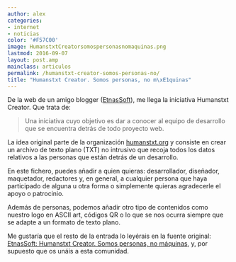 ```yaml
---
author: alex
categories:
- internet
- noticias
color: '#F57C00'
image: HumanstxtCreatorsomospersonasnomaquinas.png
lastmod: 2016-09-07
layout: post.amp
mainclass: articulos
permalink: /humanstxt-creator-somos-personas-no/
title: "Humanstxt Creator. Somos personas, no m\xE1quinas"
---
```


<figure>
    <amp-img on="tap:lightbox1" role="button" tabindex="0" layout="responsive" src="/img/HumanstxtCreatorsomospersonasnomaquinas.png" alt="{{ title }}" title="{{ title }}" width="351" height="101"></amp-img>
</figure>

De la web de un amigo blogger ([EtnasSoft][1]), me llega la iniciativa Humanstxt Creator. Que trata de:

<!--more-->

> Una iniciativa cuyo objetivo es dar a conocer al equipo de desarrollo que se encuentra detrás de todo proyecto web.

La idea original parte de la organización [humanstxt.org](http://humanstxt.org/ES "Web oficial de Humans.txt") y consiste en crear un archivo de texto plano (TXT) no intrusivo que recoja todos los datos relativos a las personas que están detrás de un desarrollo.

En este fichero, puedes añadir a quien quieras: desarrollador, diseñador, maquetador, redactores y, en general, a cualquier persona que haya participado de alguna u otra forma o simplemente quieras agradecerle el apoyo o patrocinio.

Además de personas, podemos añadir otro tipo de contenidos como nuestro logo en ASCII art, códigos QR o lo que se nos ocurra siempre que se adapte a un formato de texto plano.

Me gustaría que el resto de la entrada lo leyérais en la fuente original: [EtnasSoft: Humanstxt Creator. Somos personas, no máquinas][2], y, por supuesto que os unáis a esta comunidad.


 [1]: http://www.etnassoft.com
 [2]: http://www.etnassoft.com/2011/04/29/humanstxt-creator/